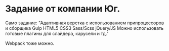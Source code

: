 # Задание от компании Юг.
Само задание: "Адаптивная верстка с использованием припроцессоров и сборщика Gulp
HTML5 CSS3 Sass/Scss jQuery/JS Можно использовать готовые плагины для слайдера, карусели и тд."


Webpack тоже можно.
